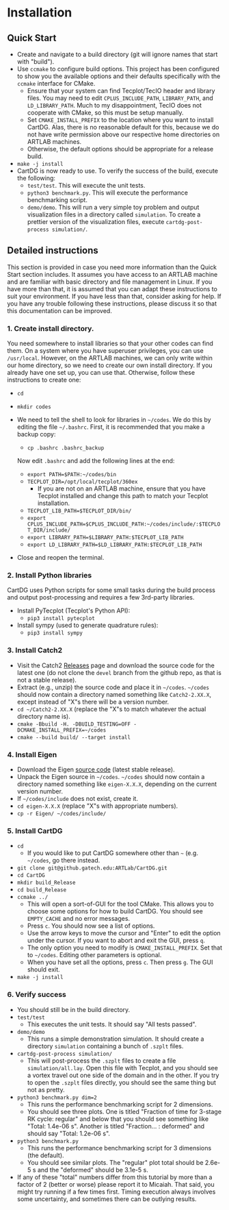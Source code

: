 # Installation

## Quick Start
* Create and navigate to a build directory (git will ignore names that start with "build").
* Use `ccmake` to configure build options. This project has been configured to show you the available options and their defaults specifically with
  the `ccmake` interface for CMake.
  * Ensure that your system can find Tecplot/TecIO header and library files. You may need to edit `CPLUS_INCLUDE_PATH`, `LIBRARY_PATH`, and `LD_LIBRARY_PATH`.
    Much to my disappointment, TecIO does not cooperate with CMake, so this must be setup manually.
  * Set `CMAKE_INSTALL_PREFIX` to the location where you want to install CartDG. Alas, there is no reasonable default for this,
    because we do not have write permission above our respective home directories on ARTLAB machines.
  * Otherwise, the default options should be appropriate for a release build.
* `make -j install`
* CartDG is now ready to use. To verify the success of the build, execute the following:
  * `test/test`. This will execute the unit tests.
  * `python3 benchmark.py`. This will execute the performance benchmarking script.
  * `demo/demo`. This will run a very simple toy problem and output visualization files in a directory called `simulation`.
    To create a prettier version of the visualization files, execute `cartdg-post-process simulation/`.

## Detailed instructions
This section is provided in case you need more information than the Quick Start section includes. It assumes you have access to an ARTLAB
machine and are familiar with basic directory and file management in Linux. If you have more than that, it is assumed that you can adapt these
instructions to suit your environment. If you have less than that, consider asking for help. If you have any trouble following these instructions,
please discuss it so that this documentation can be improved.

### 1. Create install directory.
You need somewhere to install libraries so that your other codes can find them. On a system where you have
superuser privileges, you can use `/usr/local`. However, on the ARTLAB machines, we can only write within our home directory, so we need
to create our own install directory. If you already have one set up, you can use that. Otherwise, follow these instructions to create one:
* `cd`
* `mkdir codes`
* We need to tell the shell to look for libraries in `~/codes`. We do this by editing the file `~/.bashrc`. First,
  it is recommended that you make a backup copy:
  * `cp .bashrc .bashrc_backup`

  Now edit `.bashrc` and add the following lines at the end:
  * `export PATH=$PATH:~/codes/bin`
  * `TECPLOT_DIR=/opt/local/tecplot/360ex`
    * If you are not on an ARTLAB machine, ensure that you have Tecplot installed and change this path to match your Tecplot installation.
  * `TECPLOT_LIB_PATH=$TECPLOT_DIR/bin/`
  * `export CPLUS_INCLUDE_PATH=$CPLUS_INCLUDE_PATH:~/codes/include/:$TECPLOT_DIR/include/`
  * `export LIBRARY_PATH=$LIBRARY_PATH:$TECPLOT_LIB_PATH`
  * `export LD_LIBRARY_PATH=$LD_LIBRARY_PATH:$TECPLOT_LIB_PATH`
* Close and reopen the terminal.

### 2. Install Python libraries
CartDG uses Python scripts for some small tasks during the build process and output post-processing and requires
a few 3rd-party libraries.
* Install PyTecplot (Tecplot's Python API):
  * `pip3 install pytecplot`
* Install sympy (used to generate quadrature rules):
  * `pip3 install sympy`
### 3. Install Catch2
* Visit the Catch2 [Releases](https://github.com/catchorg/Catch2/releases) page and download the source code
  for the latest one (do not clone the `devel` branch from the github repo, as that is not a stable release).
* Extract (e.g., unzip) the source code and place it in `~/codes`. `~/codes` should now contain a directory named something like `Catch2-2.XX.X`,
  except instead of "X"s there will be a version number.
* `cd ~/Catch2-2.XX.X` (replace the "X"s to match whatever the actual directory name is).
* `cmake -Bbuild -H. -DBUILD_TESTING=OFF -DCMAKE_INSTALL_PREFIX=~/codes`
* `cmake --build build/ --target install`
### 4. Install Eigen
* Download the Eigen [source code](http://eigen.tuxfamily.org/index.php?title=Main_Page#Download) (latest stable release).
* Unpack the Eigen source in `~/codes`. `~/codes` should now contain a directory named something like `eigen-X.X.X`, depending on the
  current version number.
* If `~/codes/include` does not exist, create it.
* `cd eigen-X.X.X` (replace "X"s with appropriate numbers).
* `cp -r Eigen/ ~/codes/include/`
### 5. Install CartDG
  * `cd`
    * If you would like to put CartDG somewhere other than `~` (e.g. `~/codes`, go there instead.
  * `git clone git@github.gatech.edu:ARTLab/CartDG.git`
  * `cd CartDG`
  * `mkdir build_Release`
  * `cd build_Release`
  * `ccmake ../`
    * This will open a sort-of-GUI for the tool CMake. This allows you to choose some options for how to build CartDG. You should see `EMPTY_CACHE`
      and no error messages.
    * Press `c`. You should now see a list of options.
    * Use the arrow keys to move the cursor and "Enter" to edit the option under the cursor. If you want to abort and exit the GUI, press `q`.
    * The only option you need to modify is `CMAKE_INSTALL_PREFIX`. Set that to `~/codes`. Editing other parameters is optional.
    * When you have set all the options, press `c`. Then press `g`. The GUI should exit.
  * `make -j install`
### 6. Verify success
*  You should still be in the build directory.
* `test/test`
  * This executes the unit tests. It should say "All tests passed".
* `demo/demo`
  * This runs a simple demonstration simulation. It should create a directory `simulation` containing a bunch of `.szplt` files.
* `cartdg-post-process simulation/`
  * This will post-process the `.szplt` files to create a file `simulation/all.lay`. Open this file with Tecplot, and you should see
    a vortex travel out one side of the domain and in the other. If you try to open the `.szplt` files directly, you should see the same
    thing but not as pretty.
* `python3 benchmark.py dim=2`
  * This runs the performance benchmarking script for 2 dimensions.
  * You should see three plots. One is titled "Fraction of time for 3-stage RK cycle: regular" and below
    that you should see something like "Total: 1.4e-06 s". Another is titled "Fraction... : deformed" and should say
    "Total: 1.2e-06 s". 
* `python3 benchmark.py`
  * This runs the performance benchmarking script for 3 dimensions (the default).
  * You should see similar plots. The "regular" plot total should be 2.6e-5 s and the "deformed" should be 3.1e-5 s.
* If any of these "total" numbers differ from this tutorial by more than a factor of 2 (better or worse) please
  report it to Micaiah. That said, you might try running if a few times first. Timing execution always involves some uncertainty,
  and sometimes there can be outlying results.
